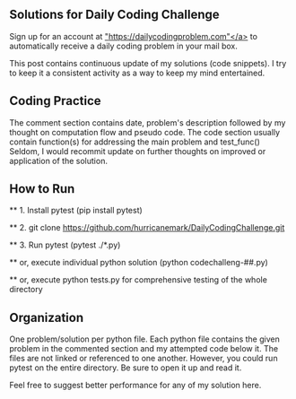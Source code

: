 ## Solutions for Daily Coding Challenge

Sign up for an account at <a href>"https://dailycodingproblem.com"</a> to automatically receive  a daily coding problem in your mail box.


This post contains continuous update of my solutions (code snippets).  I try to keep it a consistent activity as a way to keep my mind entertained.  

## Coding Practice

The comment section contains date, problem's description followed by my thought on computation flow and pseudo code.
The code section usually contain function(s) for addressing the main problem and test_func()
Seldom, I would recommit update on further thoughts on improved or application of the solution.


## How to Run

** 1.  Install pytest (pip install  pytest)

** 2.  git clone https://github.com/hurricanemark/DailyCodingChallenge.git

** 3.  Run pytest (pytest ./*.py)

**     or, execute individual python solution (python codechalleng-##.py)

**     or, execute python tests.py for comprehensive testing of the whole directory

## Organization

One problem/solution per python file.
Each python file contains the given problem in the commented section and my attempted code below it.  The files are not linked or referenced to one another.  However, you could run pytest on the entire directory.  Be sure to open it up and read it.  

Feel free to suggest better performance for any of my solution here.
